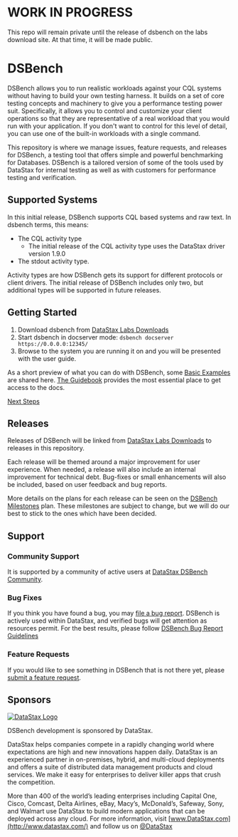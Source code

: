 # WORK IN PROGRESS

This repo will remain private until the release of dsbench on the labs download site. At that time, it will be made public.

# DSBench

DSBench allows you to run realistic workloads against your CQL systems without having to build your own testing harness. It builds on a set of core testing concepts and machinery to give you a performance testing power suit. Specifically, it allows you to control and customize your client operations so that they are representative of a real workload that you would run with your application. If you don't want to control for this level of detail, you can use one of the built-in workloads with a single command.

This repository is where we manage issues, feature requests, and releases for DSBench, a testing tool that offers simple and powerful benchmarking for Databases. DSBench is a tailored version of some of the tools used by DataStax for internal testing as well as with customers for performance testing and verification.

## Supported Systems

In this initial release, DSBench supports CQL based systems and raw text.
In dsbench terms, this means:

- The CQL activity type
  - The initial release of the CQL activity type uses the DataStax driver version 1.9.0
- The stdout activity type.

Activity types are how DSBench gets its support for different protocols or client drivers. The initial release of DSBench includes only two, but additional types will be supported in future releases.

## Getting Started

1. Download dsbench from [DataStax Labs Downloads](https://downloads.datastax.com/#labs)
2. Start dsbench in docserver mode: `dsbench docserver https://0.0.0.0:12345/`
3. Browse to the system you are running it on and you will be presented with the user guide.

As a short preview of what you can do with DSBench, some
[Basic Examples](getting_started/basic_examples.md) are shared here. [The Guidebook](getting_started/the_guidebook.md) provides the most essential place to get access to the docs.

[Next Steps](getting_started/next_steps.md)

## Releases

Releases of DSBench will be linked from [DataStax Labs Downloads](https://downloads.datastax.com/#labs) to releases in this repository.

Each release will be themed around a major improvement for user experience. When needed, a release will also include an internal improvement for technical debt. Bug-fixes or small enhancements will also be included, based on user feedback and bug reports.

More details on the plans for each release can be seen on the [DSBench Milestones](https://github.com/datastax/dsbench-labs/milestones) plan. These milestones are subject to change, but we will do our best to stick to the ones which have been decided.

## Support

### Community Support

It is supported by a community of active users at [DataStax DSBench Community](https://community.datastax.com/dsbench/index.html).

### Bug Fixes

If you think you have found a bug, you may [file a bug report](https://github.com/datastax/dsbench-labs/issues/new?labels=bug). DSBench is actively used within DataStax, and verified bugs will get attention as resources permit. For the best results, please follow [DSBench Bug Report Guidelines](filing_a_bug_report.md)

### Feature Requests

If you would like to see something in DSBench that is not there yet,
please [submit a feature request](https://github.com/datastax/dsbench-labs/issues/new?labels=feature).

## Sponsors

[![DataStax Logo](https://www.datastax.com/sites/default/files/content/graphics/logo/DS-logo-2019_1-25percent.png)](http://datastax.com/)

DSBench development is sponsored by DataStax.

DataStax helps companies compete in a rapidly changing world where expectations are high and new innovations happen daily. DataStax is an experienced partner in on-premises, hybrid, and multi-cloud deployments and offers a suite of distributed data management products and cloud services. We make it easy for enterprises to deliver killer apps that crush the competition.

More than 400 of the world’s leading enterprises including Capital One, Cisco, Comcast, Delta Airlines, eBay, Macy’s, McDonald’s, Safeway, Sony, and Walmart use DataStax to build modern applications that can be deployed across any cloud. For more information, visit [www.DataStax.com](http://www.datastax.com/) and follow us on [@DataStax](https://twitter.com/Datastax)

